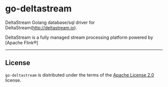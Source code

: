 # go-deltastream

DeltaStream Golang database/sql driver for DeltaStream(http://deltastream.io).

DeltaStream is a fully managed stream processing platform powered by [Apache Flink®]

-----

## License

`go-deltastream` is distributed under the terms of the [Apache License 2.0](https://spdx.org/licenses/Apache-2.0.html) license.
